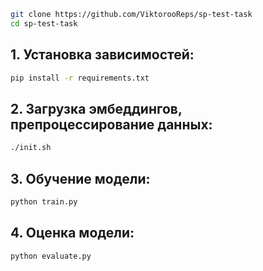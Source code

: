 ```bash
git clone https://github.com/ViktorooReps/sp-test-task
cd sp-test-task
```

## 1. Установка зависимостей:
```bash
pip install -r requirements.txt
```

## 2. Загрузка эмбеддингов, препроцессирование данных:
```bash
./init.sh
```

## 3. Обучение модели:
```bash
python train.py
```

## 4. Оценка модели:
```bash
python evaluate.py
```
